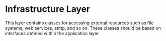 ﻿# Infrastructure Layer
This layer contains classes for accessing external resources such as file systems, web services, smtp, and so on. These classes should be based on interfaces defined within the application layer.